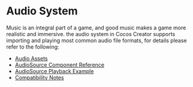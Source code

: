 # Audio System

Music is an integral part of a game, and good music makes a game more realistic and immersive. the audio system in Cocos Creator supports importing and playing most common audio file formats, for details please refer to the following:

- [Audio Assets](../asset/audio.md)
- [AudioSource Component Reference](./audiosource.md)
- [AudioSource Playback Example](./audioExample.md)
- [Compatibility Notes](./audioLimit.md)
